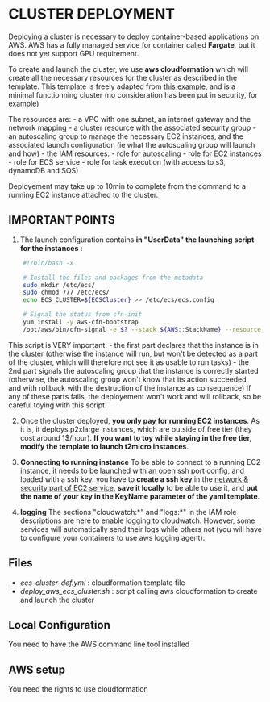 CLUSTER DEPLOYMENT
==================


Deploying a cluster is necessary to deploy container-based applications on AWS. 
AWS has a fully managed service for container called **Fargate**, but it does not yet support GPU requirement.

To create and launch the cluster, we use **aws cloudformation** which will create all the necessary resources for the cluster as described in the template.
This template is freely adapted from [this example](https://github.com/brentley/tensorflow-container/blob/master/cluster-cpu-gpu.yml), and is a minimal functionning cluster (no consideration has been put in security, for example)

The resources are:
	- a VPC with one subnet, an internet gateway and the network mapping
	- a cluster resource with the associated security group
	- an autoscaling group to manage the necessary EC2 instances, and the associated launch configuration (ie what the autoscaling group will launch and how) 
	- the IAM resources:
		- role for autoscaling
		- role for EC2 instances
		- role for ECS service
		- role for task execution (with access to s3, dynamoDB and SQS)

Deployement may take up to 10min to complete from the command to a running EC2 instance attached to the cluster.


IMPORTANT POINTS
----------------

1) The launch configuration contains **in "UserData" the launching script for the instances** :

```bash
	#!/bin/bash -x

	# Install the files and packages from the metadata
	sudo mkdir /etc/ecs/
	sudo chmod 777 /etc/ecs/
	echo ECS_CLUSTER=${ECSCluster} >> /etc/ecs/ecs.config

	# Signal the status from cfn-init
	yum install -y aws-cfn-bootstrap
	/opt/aws/bin/cfn-signal -e $? --stack ${AWS::StackName} --resource ECSGPUAutoScalingGroup --region ${AWS::Region}
```

This script is VERY important:
	- the first part declares that the instance is in the cluster (otherwise the instance will run, but won't be detected as a part of the cluster, which will therefore not see it as usable to run tasks)
	- the 2nd part signals the autoscaling group that the instance is correctly started (otherwise, the autoscaling group won't know that its action succeeded, and with rollback with the destruction of the instance as consequence)
If any of these parts fails, the deployement won't work and will rollback, so be careful toying with this script.


2) Once the cluster deployed, **you only pay for running EC2 instances**. As it is, it deploys p2xlarge instances, which are outside of free tier (they cost around 1$/hour). **If you want to toy while staying in the free tier, modify the template to launch t2micro instances**.


3) **Connecting to running instance**
To be able to connect to a running EC2 instance, it needs to be launched with an open ssh port config, and loaded with a ssh key. you have to **create a ssh key** in the [network & security part of EC2 service](https://eu-west-1.console.aws.amazon.com/ec2/v2/home?region=eu-west-1#KeyPairs:sort=keyName), **save it locally** to be able to use it, and **put the name of your key in the KeyName parameter of the yaml template**.

4) **logging**
The sections "cloudwatch:\*" and "logs:\*" in the IAM role descriptions are here to enable logging to cloudwatch. However, some services will automatically send their logs while others not (you will have to configure your containers to use aws logging agent).
 

Files
-----
- _ecs-cluster-def.yml_ : cloudformation template file
- _deploy_aws_ecs_cluster.sh_ : script calling aws cloudformation to create and launch the cluster


Local Configuration
------------
You need to have the AWS command line tool installed


AWS setup
---------
You need the rights to use cloudformation